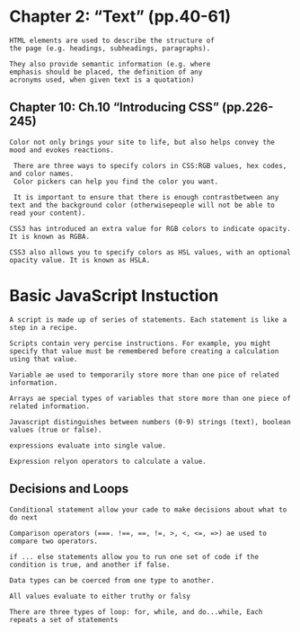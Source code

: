 # Chapter 2: “Text” (pp.40-61)

    HTML elements are used to describe the structure of
    the page (e.g. headings, subheadings, paragraphs).
        
    They also provide semantic information (e.g. where
    emphasis should be placed, the definition of any
    acronyms used, when given text is a quotation)

## Chapter 10: Ch.10 “Introducing CSS” (pp.226-245)
    Color not only brings your site to life, but also helps convey the mood and evokes reactions.
    
     There are three ways to specify colors in CSS:RGB values, hex codes, and color names.
     Color pickers can help you find the color you want.
    
     It is important to ensure that there is enough contrastbetween any text and the background color (otherwisepeople will not be able to read your content).

    CSS3 has introduced an extra value for RGB colors to indicate opacity. It is known as RGBA.
    
    CSS3 also allows you to specify colors as HSL values, with an optional opacity value. It is known as HSLA.

# Basic JavaScript Instuction

    A script is made up of series of statements. Each statement is like a step in a recipe.

    Scripts contain very percise instructions. For example, you might specify that value must be remembered before creating a calculation using that value.

    Variable ae used to temporarily store more than one pice of related information.

    Arrays ae special types of variables that store more than one piece of related information. 

    Javascript distinguishes between numbers (0-9) strings (text), boolean values (true or false).

    expressions evaluate into single value.

    Expression relyon operators to calculate a value.

## Decisions and Loops

    Conditional statement allow your cade to make decisions about what to do next

    Comparison operators (===. !==, ==, !=, >, <, <=, =>) ae used to compare two operators.

    if ... else statements allow you to run one set of code if the condition is true, and another if false.

    Data types can be coerced from one type to another.

    All values evaluate to either truthy or falsy

    There are three types of loop: for, while, and do...while, Each repeats a set of statements